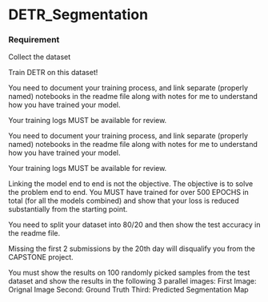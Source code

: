 # DETR_Segmentation

### Requirement

Collect the dataset

Train DETR on this dataset!

You need to document your training process, and link separate (properly named) notebooks in the readme file along with notes for me to understand how you have trained your model. 

Your training logs MUST be available for review.

You need to document your training process, and link separate (properly named) notebooks in the readme file along with notes for me to understand how you have trained your model. 

Your training logs MUST be available for review.  

Linking the model end to end is not the objective. The objective is to solve the problem end to end. You MUST have trained for over 500 EPOCHS in total (for all the models combined) and show that your loss is reduced substantially from the starting point.

You need to split your dataset into 80/20 and then show the test accuracy in the readme file.

Missing the first 2 submissions by the 20th day will disqualify you from the CAPSTONE project.

You must show the results on 100 randomly picked samples from the test dataset and show the results in the following 3 parallel images:
First Image: Orignal Image
Second: Ground Truth
Third: Predicted Segmentation Map




